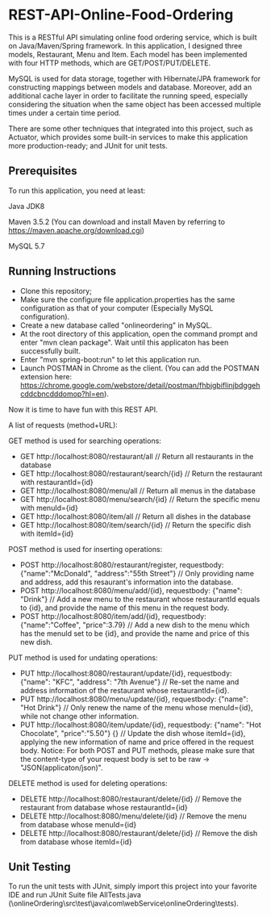 # REST-API-Online-Food-Ordering

This is a RESTful API simulating online food ordering service, which is built on Java/Maven/Spring framework. In this application, I designed three models, Restaurant, Menu and Item. Each model has been implemented with four HTTP methods, which are GET/POST/PUT/DELETE. 

MySQL is used for data storage, together with Hibernate/JPA framework for constructing mappings between models and database. Moreover, add an additional cache layer in order to facilitate the running speed, especially considering the situation when the same object has been accessed multiple times under a certain time period.

There are some other techniques that integrated into this project, such as Actuator, which provides some built-in services to make this application more production-ready; and JUnit for unit tests.

## Prerequisites

To run this application, you need at least:

  Java JDK8
  
  Maven 3.5.2 (You can download and install Maven by referring to https://maven.apache.org/download.cgi)
  
  MySQL 5.7

## Running Instructions

- Clone this repository;
- Make sure the configure file application.properties has the same configuration as that of your computer (Especially MySQL configuration).
- Create a new database called "onlineordering" in MySQL.
- At the root directory of this application, open the command prompt and enter "mvn clean package". Wait until this applicaton has been successfully built.
- Enter "mvn spring-boot:run" to let this application run.
- Launch POSTMAN in Chrome as the client. (You can add the POSTMAN extension here: https://chrome.google.com/webstore/detail/postman/fhbjgbiflinjbdggehcddcbncdddomop?hl=en). 

Now it is time to have fun with this REST API.

A list of requests (method+URL):

GET method is used for searching operations:
- GET http://localhost:8080/restaurant/all           // Return all restaurants in the database
- GET http://localhost:8080/restaurant/search/{id}   // Return the restaurant with restaurantId={id}
- GET http://localhost:8080/menu/all                 // Return all menus in the database
- GET http://localhost:8080/menu/search/{id}         // Return the specific menu with menuId={id}
- GET http://localhost:8080/item/all                 // Return all dishes in the database
- GET http://localhost:8080/item/search/{id}         // Return the specific dish with itemId={id}

POST method is used for inserting operations:
- POST http://localhost:8080/restaurant/register, requestbody: {"name":"McDonald", "address":"55th Street"}    // Only providing name and address, add this resaurant's information into the database.
- POST http://localhost:8080/menu/add/{id}, requestbody: {"name": "Drink"}    // Add a new menu to the restaurant whose restaurantId equals to {id}, and provide the name of this menu in the request body.
- POST http://localhost:8080/item/add/{id}, requestbody: {"name":"Coffee", "price":3.79}    // Add a new dish to the menu which has the menuId set to be {id}, and provide the name and price of this new dish.

PUT method is used for undating operations:
- PUT http://localhost:8080/restaurant/update/{id}, requestbody: {"name": "KFC", "address": "7th Avenue"}    // Re-set the name and address information of the restaurant whose restaurantId={id}.
- PUT http://localhost:8080/menu/update/{id}, requestbody: {"name": "Hot Drink"}    // Only renew the name of the menu whose menuId={id}, while not change other information.   
- PUT http://localhost:8080/item/update/{id}, requestbody: {"name": "Hot Chocolate", "price":"5.50"}  {}  // Update the dish whose itemId={id}, applying the new information of name and price offered in the request body.
Notice: For both POST and PUT methods, please make sure that the content-type of your request body is set to be raw -> "JSON(applicaton/json)".

DELETE method is used for deleting operations:
- DELETE http://localhost:8080/restaurant/delete/{id}    // Remove the restaurant from database whose restaurantId={id}
- DELETE http://localhost:8080/menu/delete/{id}          // Remove the menu from database whose menuId={id}
- DELETE http://localhost:8080/restaurant/delete/{id}    // Remove the dish from database whose itemId={id}

## Unit Testing

To run the unit tests with JUnit, simply import this project into your favorite IDE and run JUnit Suite file AllTests.java (\onlineOrdering\src\test\java\com\webService\onlineOrdering\tests).
